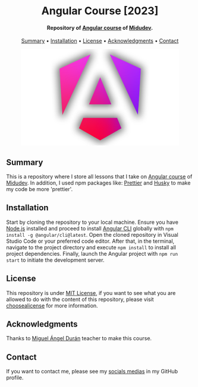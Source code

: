 <h1 align="center">
    Angular Course [2023]
</h1>

<h4 align="center">
    Repository of <a href="https://youtu.be/f7unUpshmpA?si=--5ODq8zr4sWUWFl" target="_blank">Angular course<a> of <a href="https://www.linkedin.com/in/midudev/" target="_blank">Midudev</a>.
</h4>

<p align="center">
    <a href="#----summary">Summary</a> •
    <a href="#----installation">Installation</a> •
    <a href="#----license">License</a> •
    <a href="#----acknowledgments">Acknowledgments</a> •
    <a href="#----contact">Contact</a>
</p>

<p align="center">
    <img src="./.github/angular-logo.png" width="425">
</p>

<h2>
    Summary
</h2>
<p>
    This is a repository where I store all lessons that I take on <a href="https://youtu.be/f7unUpshmpA?si=--5ODq8zr4sWUWFl" target="_blank">Angular course<a> of <a href="https://www.linkedin.com/in/midudev/" target="_blank">Midudev</a>. In addition, I used npm packages like: <a href="https://prettier.io/" target="_blank">Prettier</a> and <a href="https://github.com/typicode/husky" target="_blank">Husky</a> to make my code be more 'prettier'.
</p>

<h2>
    Installation
</h2>
<p>
    Start by cloning the repository to your local machine. Ensure you have <a href="https://nodejs.org/es/" target="_blank">Node.js</a> installed and proceed to install <a href="https://angular.io/cli" target="_blank">Angular CLI</a> globally with <code>npm install -g @angular/cli@latest</code>. Open the cloned repository in Visual Studio Code or your preferred code editor. After that, in the terminal, navigate to the project directory and execute <code>npm install</code> to install all project dependencies. Finally, launch the Angular project with <code>npm run start</code> to initiate the development server.
</p>

<h2>
    License
</h2>
<p>
    This repository is under <a href="./LICENSE" target="_blank">MIT License</a>, if you want to see what you are allowed to do with the content of this repository, please visit <a href="https://choosealicense.com/licenses/" target="_blank">choosealicense</a> for more information.
</p>

<h2>
    Acknowledgments
</h2>
<p>
    Thanks to <a href="https://www.linkedin.com/in/midudev/" target="_blank">Miguel Ángel Durán</a> teacher to make this course.
</p>

<h2>
    Contact
</h1>
<p>
    If you want to contact me, please see my <a href="https://github.com/hozlucas28" target="_blank">socials medias</a> in my GitHub profile.
</p>
